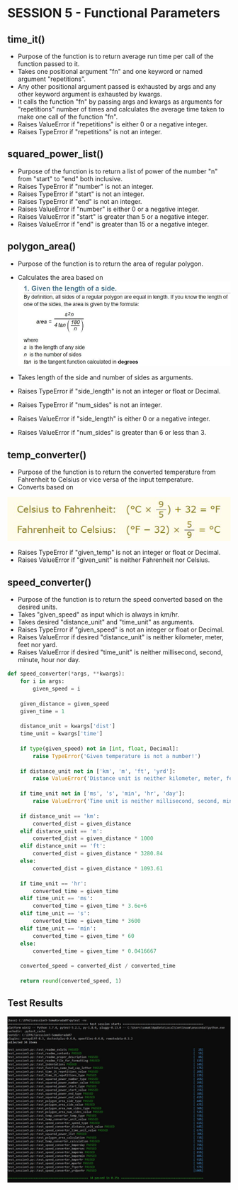 # SESSION 5 - Functional Parameters

## time_it()

- Purpose of the function is to return average run time per call of the function passed to it.
- Takes one positional argument "fn" and one keyword or named argument "repetitions".
- Any other positional argument passed is exhausted by args and any other keyword argument is exhausted by kwargs.
- It calls the function "fn" by passing args and kwargs as arguments for "repetitions" number of times and calculates the average time taken to make one call of the function "fn".
- Raises ValueError if "repetitions" is either 0 or a negative integer.
- Raises TypeError if "repetitions" is not an integer.



## squared_power_list()

- Purpose of the function is to return a list of power of the number "n" from "start" to "end" both inclusive.
- Raises TypeError if "number" is not an integer.
- Raises TypeError if "start" is not an integer.
- Raises TypeError if "end" is not an integer.
- Raises ValueError if "number" is either 0 or a negative integer.
- Raises ValueError if "start" is greater than 5 or a negative integer.
- Raises ValueError if "end" is greater than 15 or a negative integer.



## polygon_area()

- Purpose of the function is to return the area of regular polygon.
- Calculates the area based on ![](./area_formula.jpg)

- Takes length of the side and number of sides as arguments.
- Raises TypeError if "side_length" is not an integer or float or Decimal.
- Raises TypeError if "num_sides" is not an integer.
- Raises ValueError if "side_length" is either 0 or a negative integer.
- Raises ValueError if "num_sides" is greater than 6 or less than 3.



## temp_converter()

- Purpose of the function is to return the converted temperature from Fahrenheit to Celsius or vice versa of the input temperature.
- Converts based on

![](./temperature_converter.JPG)

- Raises TypeError if "given_temp" is not an integer or float or Decimal.
- Raises ValueError if "given_unit" is neither Fahrenheit nor Celsius.



## speed_converter()

- Purpose of the function is to return the speed converted based on the desired units.
- Takes "given_speed" as input which is always in km/hr.
- Takes desired "distance_unit" and "time_unit" as arguments.
- Raises TypeError if "given_speed" is not an integer or float or Decimal.
- Raises ValueError if desired "distance_unit" is neither kilometer, meter, feet nor yard.
- Raises ValueError if desired "time_unit" is neither millisecond, second, minute, hour nor day.

```python
def speed_converter(*args, **kwargs):
    for i in args:
        given_speed = i

    given_distance = given_speed
    given_time = 1

    distance_unit = kwargs['dist']
    time_unit = kwargs['time']

    if type(given_speed) not in [int, float, Decimal]:
        raise TypeError('Given temperature is not a number!')

    if distance_unit not in ['km', 'm', 'ft', 'yrd']:
        raise ValueError('Distance unit is neither kilometer, meter, feet nor yard!')

    if time_unit not in ['ms', 's', 'min', 'hr', 'day']:
        raise ValueError('Time unit is neither millisecond, second, minute, hour nor day!')

    if distance_unit == 'km':
        converted_dist = given_distance
    elif distance_unit == 'm':
        converted_dist = given_distance * 1000
    elif distance_unit == 'ft':
        converted_dist = given_distance * 3280.84
    else:
        converted_dist = given_distance * 1093.61

    if time_unit == 'hr':
        converted_time = given_time
    elif time_unit == 'ms':
        converted_time = given_time * 3.6e+6
    elif time_unit == 's':
        converted_time = given_time * 3600
    elif time_unit == 'min':
        converted_time = given_time * 60
    else:
        converted_time = given_time * 0.0416667

    converted_speed = converted_dist / converted_time

    return round(converted_speed, 1)
```


## Test Results

![](./TestResults.JPG)

